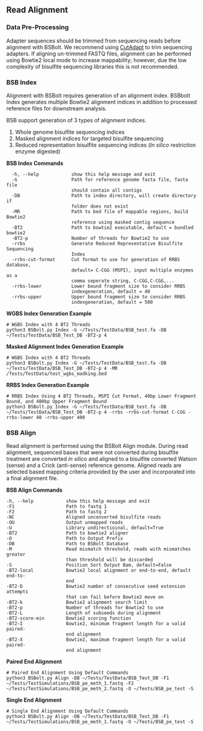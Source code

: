## Read Alignment

### Data Pre-Processing
Adapter sequences should be trimmed from sequencing reads before alignment with BSBolt. We recommend using 
[CutAdapt](https://cutadapt.readthedocs.io/en/stable/) to trim sequencing adapters. If aligning un-trimmed FASTQ files,
alignment can be performed using Bowtie2 local mode to increase mappability; however, due the low complexity of bisulfite
sequencing libraries this is not recommended. 
### BSB Index 
Alignment with BSBolt requires generation of an alignment index. BSBbolt Index generates multiple Bowtie2 alignment indices in 
addition to processed reference files for downstream analysis. 

BSB support generation of 3 types of alignment indices. 
1. Whole genome bisulfite sequencing indices 
2. Masked alignment indices for targeted bisulfite sequencing 
3. Reduced representation bisulfite sequencing indices (*In silico* restriction enzyme digested)
 
**BSB Index Commands**
```
  -h, --help            show this help message and exit
  -G                    Path for reference genome fasta file, fasta file
                        should contain all contigs
  -DB                   Path to index directory, will create directory if
                        folder does not exist
  -MR                   Path to bed file of mappable regions, build Bowtie2
                        reference using masked contig sequence
  -BT2                  Path to bowtie2 executable, default = bundled bowtie2
  -BT2-p                Number of threads for Bowtie2 to use
  -rrbs                 Generate Reduced Representative Bisulfite Sequencing
                        Index
  -rrbs-cut-format      Cut format to use for generation of RRBS database,
                        default= C-CGG (MSPI), input multiple enzymes as a
                        comma seperate string, C-CGG,C-CGG,...
  -rrbs-lower           Lower bound fragment size to consider RRBS
                        indexgeneration, default = 40
  -rrbs-upper           Upper bound fragment size to consider RRBS
                        indexgeneration, default = 500
```
**WGBS Index Generation Example**
```
# WGBS Index with 4 BT2 Threads
python3 BSBolt.py Index -G ~/Tests/TestData/BSB_test.fa -DB ~/Tests/TestData/BSB_Test_DB -BT2-p 4
```

**Masked Alignment Index Generation Example**
```
# WGBS Index with 4 BT2 Threads
python3 BSBolt.py Index -G ~/Tests/TestData/BSB_test.fa -DB ~/Tests/TestData/BSB_Test_DB -BT2-p 4 -MR /Tests/TestData/test_wgbs_madking.bed
```

**RRBS Index Generation Example**
```
# RRBS Index Using 4 BT2 Threads, MSPI Cut Format, 40bp Lower Fragment Bound, and 400bp Upper Fragment Bound
python3 BSBolt.py Index -G ~/Tests/TestData/BSB_test.fa -DB ~/Tests/TestData/BSB_Test_DB -BT2-p 4 -rrbs -rrbs-cut-format C-CGG -rrbs-lower 40 -rrbs-upper 400
```

### BSB Align
Read alignment is performed using the BSBolt Align module. During read alignment, sequenced bases that were not converted 
during bisulfite treatment are converted *in silico* and aligned to a bisulfite converted Watson (sense) and a Crick (anti-sense) 
reference genome. Aligned reads are selected based mapping criteria provided by the user and incorporated into a final alignment file.

**BSB Align Commands**
```
-h, --help            show this help message and exit
-F1                   Path to fastq 1
-F2                   Path to fastq 2
-NC                   Aligned unconverted bisulfite reads
-OU                   Output unmapped reads
-U                    Library undirectioinal, default=True
-BT2                  Path to bowtie2 aligner
-O                    Path to Output Prefix
-DB                   Path to BSBolt Database
-M                    Read mismatch threshold, reads with mismatches greater
                      than threshold will be discarded
-S                    Position Sort Output Bam, default=False
-BT2-local            Bowtie2 local alignment or end-to-end, default end-to-
                      end
-BT2-D                Bowtie2 number of consecutive seed extension attempts
                      that can fail before Bowtie2 move on
-BT2-k                Bowtie2 alignment search limit
-BT2-p                Number of threads for Bowtie2 to use
-BT2-L                Length of subseeds during alignment
-BT2-score-min        Bowtie2 scoring function
-BT2-I                Bowtie2, minimum fragment length for a valid paired-
                      end alignment
-BT2-X                Bowtie2, maximum fragment length for a valid paired-
                      end alignment
```
**Paired End Alignment**
```
# Paired End Alignment Using Default Commands
python3 BSBolt.py Align -DB ~/Tests/TestData/BSB_Test_DB -F1 ~/Tests/TestSimulations/BSB_pe_meth_1.fastq -F2 ~/Tests/TestSimulations/BSB_pe_meth_2.fastq -O ~/Tests/BSB_pe_test -S
```

**Single End Alignment**
```
# Single End Alignment Using Default Commands
python3 BSBolt.py Align -DB ~/Tests/TestData/BSB_Test_DB -F1 ~/Tests/TestSimulations/BSB_pe_meth_1.fastq -O ~/Tests/BSB_pe_test -S
```